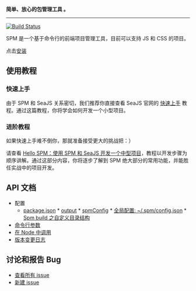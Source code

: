 **简单、放心的包管理工具 。**

----------

[![Build Status](https://secure.travis-ci.org/spmjs/spm.png)](https://travis-ci.org/spmjs/spm)

SPM 是一个基于命令行的前端项目管理工具，目前可以支持 JS 和 CSS 的项目。


点击[安装](https://github.com/seajs/spm/wiki/%E5%AE%89%E8%A3%85)

## 使用教程

### 快速上手

由于 SPM 和 SeaJS 关系密切，我们推荐你直接查看 SeaJS 官网的 [快速上手](http://seajs.org/docs/#quick-start) 教程。通过这篇教程，你将学会如何开发一个小型项目。

### 进阶教程

如果快速上手难不倒你，那就准备接受更大的挑战把：）

请查看 [Hello SPM：使用 SPM 和 SeaJS 开发一个中型项目](https://github.com/seajs/spm/wiki/Hello-SPM%EF%BC%9A%E4%BD%BF%E7%94%A8-SPM-%E5%92%8C-SeaJS-%E5%BC%80%E5%8F%91%E4%B8%80%E4%B8%AA%E4%B8%AD%E5%9E%8B%E9%A1%B9%E7%9B%AE)，教程以开发步骤为顺序讲解。通过这部分内容，你将逐步了解到 SPM 绝大部分的常用功能，并能胜任实战中的项目开发。

## API 文档
* 配置
  * [package.json](https://github.com/seajs/spm/wiki/package.json)
		* [output](https://github.com/seajs/spm/wiki/package.json-:-output)
		* [spmConfig](https://github.com/seajs/spm/wiki/package.json-:-spmConfig)
		* [全局配置: ~/.spm/config.json](https://github.com/seajs/spm/wiki/%E5%85%A8%E5%B1%80%E9%85%8D%E7%BD%AE%3A-~-.spm-config.json)
		* [Spm build 之自定义目录结构](https://github.com/seajs/spm/wiki/Spm-build-%E4%B9%8B%E8%87%AA%E5%AE%9A%E4%B9%89%E7%9B%AE%E5%BD%95%E7%BB%93%E6%9E%84)
* [命令行参数](https://github.com/seajs/spm/wiki/%E5%91%BD%E4%BB%A4%E8%A1%8C%E5%8F%82%E6%95%B0)
* [在 Node 中调用](https://github.com/seajs/spm/wiki/%E5%9C%A8-Node-%E4%B8%AD%E8%B0%83%E7%94%A8)
* [版本变更日志](https://github.com/seajs/spm/blob/master/HISTORY.md)

## 讨论和报告 Bug

* [查看所有 issue](https://github.com/seajs/spm/issues)
* [新建 issue](https://github.com/seajs/spm/issues/new)